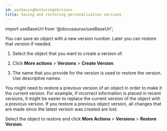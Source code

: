 ```yaml
---
id: pznSavingRestoringVersions
title: Saving and restoring personalization versions
---
```

import useBaseUrl from '@docusaurus/useBaseUrl';



You can save an object with a new version number. Later you can restore that version if needed.

1.  Select the object that you want to create a version of.

2.  Click **More actions** \> **Versions** \> **Create Version**.

3.  The name that you provide for the version is used to restore the version. Use descriptive names.


You might need to restore a previous version of an object in order to make it the current version. For example, if incorrect information is placed in recent versions, it might be easier to replace the current version of the object with a previous version. If you restore a previous object version, all changes that are made since the latest version was created are lost.

Select the object to restore and click **More Actions** \> **Versions** \> **Restore Version**.

